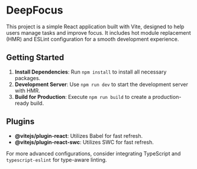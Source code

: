 # DeepFocus

This project is a simple React application built with Vite, designed to help users manage tasks and improve focus. It includes hot module replacement (HMR) and ESLint configuration for a smooth development experience.

## Getting Started

1. **Install Dependencies**: Run `npm install` to install all necessary packages.
2. **Development Server**: Use `npm run dev` to start the development server with HMR.
3. **Build for Production**: Execute `npm run build` to create a production-ready build.

## Plugins

- **@vitejs/plugin-react**: Utilizes Babel for fast refresh.
- **@vitejs/plugin-react-swc**: Utilizes SWC for fast refresh.

For more advanced configurations, consider integrating TypeScript and `typescript-eslint` for type-aware linting.
